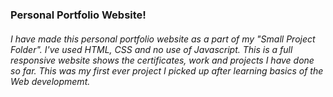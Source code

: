 <h3>Personal Portfolio Website!</h3>
<h6> I have made this personal portfolio website as a part of my "Small Project Folder". I've used HTML, CSS and no use of Javascript.
This is a full responsive website shows the certificates, work and projects I have done so far. This was my first ever project I picked up after learning basics of the Web developmemt.
</h6>

